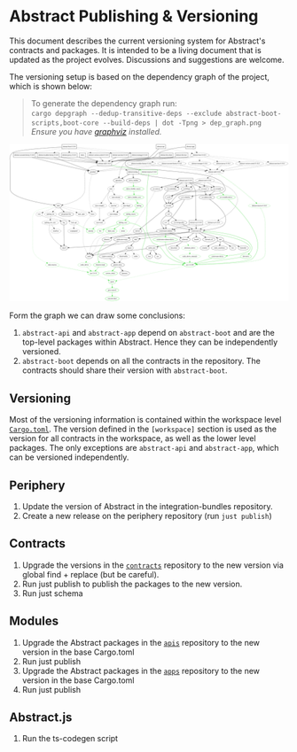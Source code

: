 # Abstract Publishing & Versioning

This document describes the current versioning system for Abstract's contracts and packages. It is intended to be a living document that is updated as the project evolves. Discussions and suggestions are welcome.

The versioning setup is based on the dependency graph of the project, which is shown below:

> To generate the dependency graph run:  
>`cargo depgraph --dedup-transitive-deps --exclude abstract-boot-scripts,boot-core --build-deps | dot -Tpng > dep_graph.png`  
> *Ensure you have [graphviz](https://graphviz.gitlab.io/download/) installed.*

![Abstract's dependency graph](../docs/dep_graph.png)

Form the graph we can draw some conclusions:

1. `abstract-api` and `abstract-app` depend on `abstract-boot` and are the top-level packages within Abstract. Hence they can be independently versioned.
2. `abstract-boot` depends on all the contracts in the repository. The contracts should share their version with `abstract-boot`.

## Versioning

Most of the versioning information is contained within the workspace level [`Cargo.toml`](./Cargo.toml). The version defined in the `[workspace]` section is used as the version for all contracts in the workspace, as well as the lower level packages. The only exceptions are `abstract-api` and `abstract-app`, which can be versioned independently.

## Periphery

1. Update the version of Abstract in the integration-bundles repository.
2. Create a new release on the periphery repository (run `just publish`)

## Contracts

1. Upgrade the versions in the [`contracts`](https://github.com/Abstract-OS/contracts) repository to the new version via global find + replace (but be careful).
2. Run just publish to publish the packages to the new version.
3. Run just schema

## Modules

1. Upgrade the Abstract packages in the [`apis`](https://github.com/Abstract-OS/apis) repository to the new version in the base Cargo.toml
2. Run just publish
3. Upgrade the Abstract packages in the [`apps`](https://github.com/Abstract-OS/apps) repository to the new version in the base Cargo.toml
4. Run just publish

## Abstract.js

1. Run the ts-codegen script
